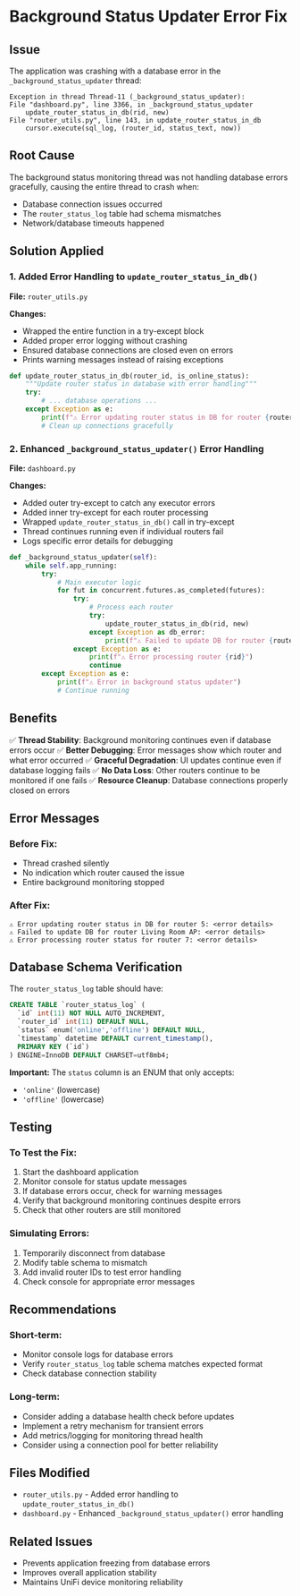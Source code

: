 # Background Status Updater Error Fix

## Issue
The application was crashing with a database error in the `_background_status_updater` thread:

```
Exception in thread Thread-11 (_background_status_updater):
File "dashboard.py", line 3366, in _background_status_updater
    update_router_status_in_db(rid, new)
File "router_utils.py", line 143, in update_router_status_in_db
    cursor.execute(sql_log, (router_id, status_text, now))
```

## Root Cause
The background status monitoring thread was not handling database errors gracefully, causing the entire thread to crash when:
- Database connection issues occurred
- The `router_status_log` table had schema mismatches
- Network/database timeouts happened

## Solution Applied

### 1. Added Error Handling to `update_router_status_in_db()`
**File:** `router_utils.py`

**Changes:**
- Wrapped the entire function in a try-except block
- Added proper error logging without crashing
- Ensured database connections are closed even on errors
- Prints warning messages instead of raising exceptions

```python
def update_router_status_in_db(router_id, is_online_status):
    """Update router status in database with error handling"""
    try:
        # ... database operations ...
    except Exception as e:
        print(f"⚠️ Error updating router status in DB for router {router_id}: {str(e)}")
        # Clean up connections gracefully
```

### 2. Enhanced `_background_status_updater()` Error Handling
**File:** `dashboard.py`

**Changes:**
- Added outer try-except to catch any executor errors
- Added inner try-except for each router processing
- Wrapped `update_router_status_in_db()` call in try-except
- Thread continues running even if individual routers fail
- Logs specific error details for debugging

```python
def _background_status_updater(self):
    while self.app_running:
        try:
            # Main executor logic
            for fut in concurrent.futures.as_completed(futures):
                try:
                    # Process each router
                    try:
                        update_router_status_in_db(rid, new)
                    except Exception as db_error:
                        print(f"⚠️ Failed to update DB for router {router_name}")
                except Exception as e:
                    print(f"⚠️ Error processing router {rid}")
                    continue
        except Exception as e:
            print(f"⚠️ Error in background status updater")
            # Continue running
```

## Benefits

✅ **Thread Stability**: Background monitoring continues even if database errors occur
✅ **Better Debugging**: Error messages show which router and what error occurred
✅ **Graceful Degradation**: UI updates continue even if database logging fails
✅ **No Data Loss**: Other routers continue to be monitored if one fails
✅ **Resource Cleanup**: Database connections properly closed on errors

## Error Messages

### Before Fix:
- Thread crashed silently
- No indication which router caused the issue
- Entire background monitoring stopped

### After Fix:
```
⚠️ Error updating router status in DB for router 5: <error details>
⚠️ Failed to update DB for router Living Room AP: <error details>
⚠️ Error processing router status for router 7: <error details>
```

## Database Schema Verification

The `router_status_log` table should have:
```sql
CREATE TABLE `router_status_log` (
  `id` int(11) NOT NULL AUTO_INCREMENT,
  `router_id` int(11) DEFAULT NULL,
  `status` enum('online','offline') DEFAULT NULL,
  `timestamp` datetime DEFAULT current_timestamp(),
  PRIMARY KEY (`id`)
) ENGINE=InnoDB DEFAULT CHARSET=utf8mb4;
```

**Important:** The `status` column is an ENUM that only accepts:
- `'online'` (lowercase)
- `'offline'` (lowercase)

## Testing

### To Test the Fix:
1. Start the dashboard application
2. Monitor console for status update messages
3. If database errors occur, check for warning messages
4. Verify that background monitoring continues despite errors
5. Check that other routers are still monitored

### Simulating Errors:
1. Temporarily disconnect from database
2. Modify table schema to mismatch
3. Add invalid router IDs to test error handling
4. Check console for appropriate error messages

## Recommendations

### Short-term:
- Monitor console logs for database errors
- Verify `router_status_log` table schema matches expected format
- Check database connection stability

### Long-term:
- Consider adding a database health check before updates
- Implement a retry mechanism for transient errors
- Add metrics/logging for monitoring thread health
- Consider using a connection pool for better reliability

## Files Modified
- `router_utils.py` - Added error handling to `update_router_status_in_db()`
- `dashboard.py` - Enhanced `_background_status_updater()` error handling

## Related Issues
- Prevents application freezing from database errors
- Improves overall application stability
- Maintains UniFi device monitoring reliability
